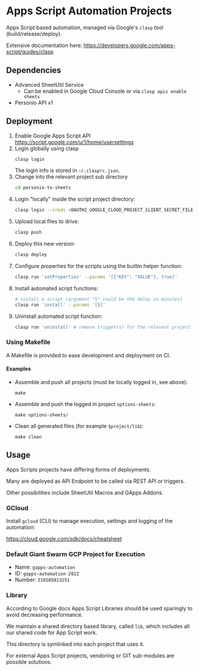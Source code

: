 
# Apps Script Automation Projects

Apps Script based automation, managed via Google's `clasp` tool (build/release/deploy).

Extensive documentation here: https://developers.google.com/apps-script/guides/clasp

## Dependencies

 * Advanced SheetUtil Service
   * Can be enabled in Google Cloud Console or via `clasp apis enable sheets`
 * Personio API v1

## Deployment

 1. Enable Google Apps Script API
    https://script.google.com/u/1/home/usersettings
 2. Login globally using clasp
    ```sh
    clasp login
    ```
    The login info is stored in `~/.clasprc.json`.
 3. Change into the relevant project sub directory
    ```sh
    cd personio-to-sheets
    ```
 4. Login "locally" inside the script project directory:
    ```sh
    clasp login --creds <OAUTH2_GOOGLE_CLOUD_PROJECT_CLIENT_SECRET_FILE>
    ```
 5. Upload local files to drive:
    ```sh
    clasp push
    ```
 6. Deploy this new version:
    ```sh
    clasp deploy
    ```
 7. Configure properties for the scripts using the builtin helper function:
    ```sh
    clasp run 'setProperties' --params '[{"KEY": "VALUE"}, true]'
    ```
 8. Install automated script functions:
    ```sh
    # install a script (argument "5" could be the delay in minutes)
    clasp run 'install' --params '[5]'  
    ```
 9. Uninstall automated script function:
    ```sh
    clasp run 'uninstall' # remove trigger(s) for the relevant project
    ```

### Using Makefile

A Makefile is provided to ease development and deployment on CI.

#### Examples

 * Assemble and push all projects (must be locally logged in, see above):

    ```make```

 * Assemble and push the logged in project `options-sheets`:

    ```make options-sheets/```

 * Clean all generated files (for example `$project/lib`):

    ```make clean```

## Usage

Apps Scripts projects have differing forms of deployments.

Many are deployed as API Endpoint to be called via REST API or triggers.

Other possibilities include SheetUtil Macros and GApps Addons.

### GCloud

Install `gcloud` (CLI) to manage execution, settings and logging of the automation:

https://cloud.google.com/sdk/docs/cheatsheet

### Default Giant Swarm GCP Project for Execution

* Name: `gapps-automation`
* ID: `gapps-automation-2022`
* Number: `216505013251`

### Library

According to Google docs Apps Script Libraries should be used sparingly to avoid decreasing performance.

We maintain a shared directory based library, called `lib`, which includes all our shared code for App Script work.

This directory is symlinked into each project that uses it.

For external Apps Script projects, vendoring or GIT sub-modules are possible solutions.

